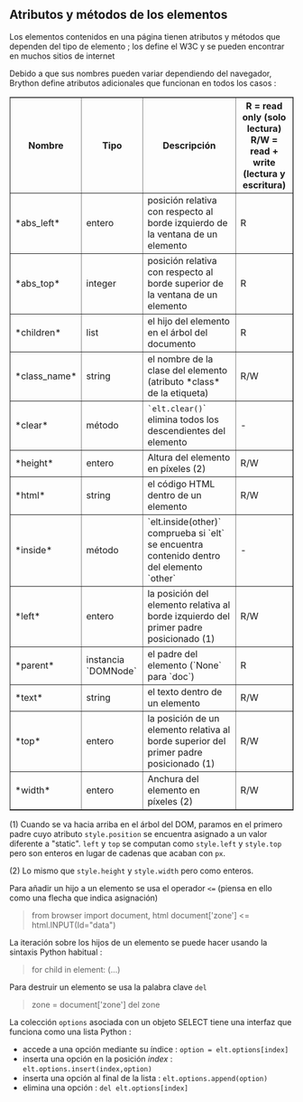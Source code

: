 Atributos y métodos de los elementos
------------------------------------

Los elementos contenidos en una página tienen atributos y métodos que dependen del tipo de elemento ; 
los define el W3C y se pueden encontrar en muchos sitios de internet

Debido a que sus nombres pueden variar dependiendo del navegador, Brython define atributos adicionales que funcionan en todos los casos :

<table border=1 cellpadding=3>
<tr>
<th>Nombre</th><th>Tipo</th><th>Descripción</th><th>R = read only (solo lectura)<br>R/W = read + write (lectura y escritura)</th>
</tr>

<tr>
<td>*abs_left*</td><td>entero</td><td>posición relativa con respecto al borde izquierdo de la ventana de un elemento</td><td>R</td>
</tr>

<tr>
<td>*abs_top*</td><td>integer</td><td>posición relativa con respecto al borde superior de la ventana de un elemento</td><td>R</td>
</tr>

<tr>
<td>*children*</td><td>list</td><td>el hijo del elemento en el árbol del documento</td><td>R</td>
</tr>

<tr>
<td>*class_name*</td><td>string</td><td>el nombre de la clase del elemento (atributo *class* de la etiqueta)</td><td>R/W</td>
</tr>

<tr>
<td>*clear*</td><td>método</td><td><code>`elt.clear()</code>` elimina todos los descendientes del elemento</td><td>-</td>
</tr>

<tr>
<td>*height*</td><td>entero</td><td>Altura del elemento en píxeles (2)</td><td>R/W</td>
</tr>

<tr>
<td>*html*</td><td>string</td><td>el código HTML dentro de un elemento</td><td>R/W</td>
</tr>

<tr>
<td>*inside*</td><td>método</td><td>`elt.inside(other)` comprueba si `elt` se encuentra contenido dentro del elemento `other`</td><td>-</td>
</tr>

<tr>
<td>*left*</td><td>entero</td><td>la posición del elemento relativa al borde izquierdo del primer padre posicionado (1)</td><td>R/W</td>
</tr>

<tr>
<td>*parent*</td><td>instancia `DOMNode`</td><td>el padre del elemento (`None` para `doc`)</td><td>R</td>
</tr>

<tr>
<td>*text*</td><td>string</td><td>el texto dentro de un elemento</td><td>R/W</td>
</tr>

<tr>
<td>*top*</td><td>entero</td><td>la posición de un elemento relativa al borde superior del primer padre posicionado (1)</td><td>R/W</td>
</tr>

<tr>
<td>*width*</td><td>entero</td><td>Anchura del elemento en píxeles (2)</td><td>R/W</td>
</tr>

</table>

(1) Cuando se va hacia arriba en el árbol del DOM, paramos en el primero padre cuyo atributo
`style.position` se encuentra asignado a un valor diferente a "static". `left` y `top` se
computan como `style.left` y `style.top` pero son enteros en lugar de cadenas que acaban con 
`px`.

(2) Lo mismo que `style.height` y `style.width` pero como enteros.

Para añadir un hijo a un elemento se usa el operador `<=` (piensa en ello como una flecha que indica asignación)

>    from browser import document, html
>    document['zone'] <= html.INPUT(Id="data")

La iteración sobre los hijos de un elemento se puede hacer usando la sintaxis Python habitual : 

>    for child in element:
>        (...)

Para destruir un elemento se usa la palabra clave `del`

>    zone = document['zone']
>    del zone

La colección `options` asociada con un objeto SELECT tiene una interfaz que funciona como una lista Python :

- accede a una opción mediante su índice : `option = elt.options[index]`
- inserta una opción en la posición *index* : `elt.options.insert(index,option)`
- inserta una opción al final de la lista : `elt.options.append(option)`
- elimina una opción : `del elt.options[index]`

